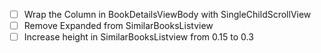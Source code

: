 - [ ] Wrap the Column in BookDetailsViewBody with SingleChildScrollView
- [ ] Remove Expanded from SimilarBooksListview
- [ ] Increase height in SimilarBooksListview from 0.15 to 0.3
